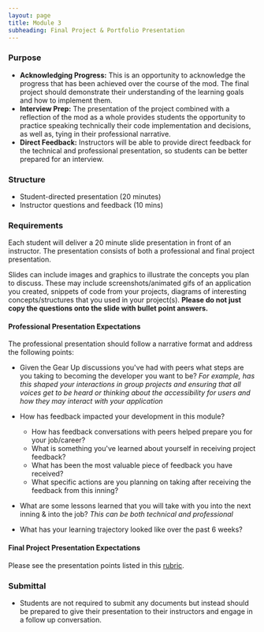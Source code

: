 ```yaml
---
layout: page
title: Module 3
subheading: Final Project & Portfolio Presentation
---
```


### Purpose

* **Acknowledging Progress:** This is an opportunity to acknowledge the progress that has been achieved over the course of the mod. The final project should demonstrate their understanding of the learning goals and how to implement them.
* **Interview Prep:** The presentation of the project combined with a reflection of the mod as a whole provides students the opportunity to practice speaking technically their code implementation and decisions, as well as, tying in their professional narrative.
* **Direct Feedback:** Instructors will be able to provide direct feedback for the technical and professional presentation, so students can be better prepared for an interview.

### Structure

* Student-directed presentation (20 minutes)
* Instructor questions and feedback (10 mins)

### Requirements

Each student will deliver a 20 minute slide presentation in front of an instructor. The presentation consists of both a professional and final project presentation. 

Slides can include images and graphics to illustrate the concepts you plan to discuss. These may include screenshots/animated gifs of an application you created, snippets of code from your projects, diagrams of interesting concepts/structures that you used in your project(s). **Please do not just copy the questions onto the slide with bullet point answers.**

#### Professional Presentation Expectations
The professional presentation should follow a narrative format and address the following points:

* Given the Gear Up discussions you've had with peers what steps are you taking to becoming the developer you want to be?
*For example, has this shaped your interactions in group projects and ensuring that all voices get to be heard or thinking about the accessibility for users and how they may interact with your application*

* How has feedback impacted your development in this module?
  - How has feedback conversations with peers helped prepare you for your job/career?
  - What is something you've learned about yourself in receiving project feedback?
  - What has been the most valuable piece of feedback you have received?
  - What specific actions are you planning on taking after receiving the feedback from this inning?

* What are some lessons learned that you will take with you into the next inning & into the job?
 *This can be both technical and professional*

* What has your learning trajectory looked like over the past 6 weeks?

#### Final Project Presentation Expectations

Please see the presentation points listed in this [rubric](../projects/sweater_weather/rubric).


### Submittal

* Students are not required to submit any documents but instead should be prepared to give their presentation to their instructors and engage in a follow up conversation.
